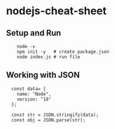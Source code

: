 # nodejs-cheat-sheet
## Setup and Run

        node -v
        npm init -y   # create package.json
        node index.js # run file

## Working with JSON

      const data= {
        name: "Node",
        version: "18"
      };

      const str = JSON.stringify(data);
      const obj = JSON.parse(str);
